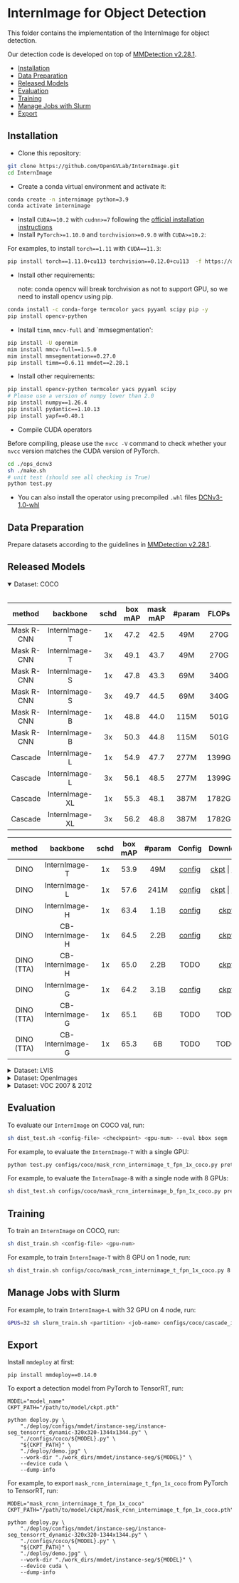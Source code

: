 # InternImage for Object Detection

This folder contains the implementation of the InternImage for object detection.

Our detection code is developed on top of [MMDetection v2.28.1](https://github.com/open-mmlab/mmdetection/tree/v2.28.1).

<!-- TOC -->

- [Installation](#installation)
- [Data Preparation](#data-preparation)
- [Released Models](#released-models)
- [Evaluation](#evaluation)
- [Training](#training)
- [Manage Jobs with Slurm](#manage-jobs-with-slurm)
- [Export](#export)

<!-- TOC -->

## Installation

- Clone this repository:

```bash
git clone https://github.com/OpenGVLab/InternImage.git
cd InternImage
```

- Create a conda virtual environment and activate it:

```bash
conda create -n internimage python=3.9
conda activate internimage
```

- Install `CUDA>=10.2` with `cudnn>=7` following
  the [official installation instructions](https://docs.nvidia.com/cuda/cuda-installation-guide-linux/index.html)
- Install `PyTorch>=1.10.0` and `torchvision>=0.9.0` with `CUDA>=10.2`:

For examples, to install `torch==1.11` with `CUDA==11.3`:

```bash
pip install torch==1.11.0+cu113 torchvision==0.12.0+cu113  -f https://download.pytorch.org/whl/torch_stable.html
```

- Install other requirements:

  note: conda opencv will break torchvision as not to support GPU, so we need to install opencv using pip.

```bash
conda install -c conda-forge termcolor yacs pyyaml scipy pip -y
pip install opencv-python
```

- Install `timm`, `mmcv-full` and \`mmsegmentation':

```bash
pip install -U openmim
mim install mmcv-full==1.5.0
mim install mmsegmentation==0.27.0
pip install timm==0.6.11 mmdet==2.28.1
```

- Install other requirements:

```bash
pip install opencv-python termcolor yacs pyyaml scipy
# Please use a version of numpy lower than 2.0
pip install numpy==1.26.4
pip install pydantic==1.10.13
pip install yapf==0.40.1
```

- Compile CUDA operators

Before compiling, please use the `nvcc -V` command to check whether your `nvcc` version matches the CUDA version of PyTorch.

```bash
cd ./ops_dcnv3
sh ./make.sh
# unit test (should see all checking is True)
python test.py
```

- You can also install the operator using precompiled `.whl` files
  [DCNv3-1.0-whl](https://github.com/OpenGVLab/InternImage/releases/tag/whl_files)

## Data Preparation

Prepare datasets according to the guidelines in [MMDetection v2.28.1](https://github.com/open-mmlab/mmdetection/blob/master/docs/en/1_exist_data_model.md).

## Released Models

<details open>
<summary> Dataset: COCO </summary>
<br>
<div>

|   method   |    backbone    | schd | box mAP | mask mAP | #param | FLOPs |                             Config                              |                                                                                                          Download                                                                                                          |
| :--------: | :------------: | :--: | :-----: | :------: | :----: | :---: | :-------------------------------------------------------------: | :------------------------------------------------------------------------------------------------------------------------------------------------------------------------------------------------------------------------: |
| Mask R-CNN | InternImage-T  |  1x  |  47.2   |   42.5   |  49M   | 270G  | [config](./configs/coco/mask_rcnn_internimage_t_fpn_1x_coco.py) | [ckpt](https://huggingface.co/OpenGVLab/InternImage/resolve/main/mask_rcnn_internimage_t_fpn_1x_coco.pth) \| [log](https://huggingface.co/OpenGVLab/InternImage/resolve/main/mask_rcnn_internimage_t_fpn_1x_coco.log.json) |
| Mask R-CNN | InternImage-T  |  3x  |  49.1   |   43.7   |  49M   | 270G  | [config](./configs/coco/mask_rcnn_internimage_t_fpn_3x_coco.py) | [ckpt](https://huggingface.co/OpenGVLab/InternImage/resolve/main/mask_rcnn_internimage_t_fpn_3x_coco.pth) \| [log](https://huggingface.co/OpenGVLab/InternImage/resolve/main/mask_rcnn_internimage_t_fpn_3x_coco.log.json) |
| Mask R-CNN | InternImage-S  |  1x  |  47.8   |   43.3   |  69M   | 340G  | [config](./configs/coco/mask_rcnn_internimage_s_fpn_1x_coco.py) | [ckpt](https://huggingface.co/OpenGVLab/InternImage/resolve/main/mask_rcnn_internimage_s_fpn_1x_coco.pth) \| [log](https://huggingface.co/OpenGVLab/InternImage/resolve/main/mask_rcnn_internimage_s_fpn_1x_coco.log.json) |
| Mask R-CNN | InternImage-S  |  3x  |  49.7   |   44.5   |  69M   | 340G  | [config](./configs/coco/mask_rcnn_internimage_s_fpn_3x_coco.py) | [ckpt](https://huggingface.co/OpenGVLab/InternImage/resolve/main/mask_rcnn_internimage_s_fpn_3x_coco.pth) \| [log](https://huggingface.co/OpenGVLab/InternImage/resolve/main/mask_rcnn_internimage_s_fpn_3x_coco.log.json) |
| Mask R-CNN | InternImage-B  |  1x  |  48.8   |   44.0   |  115M  | 501G  | [config](./configs/coco/mask_rcnn_internimage_b_fpn_1x_coco.py) | [ckpt](https://huggingface.co/OpenGVLab/InternImage/resolve/main/mask_rcnn_internimage_b_fpn_1x_coco.pth) \| [log](https://huggingface.co/OpenGVLab/InternImage/resolve/main/mask_rcnn_internimage_b_fpn_1x_coco.log.json) |
| Mask R-CNN | InternImage-B  |  3x  |  50.3   |   44.8   |  115M  | 501G  | [config](./configs/coco/mask_rcnn_internimage_b_fpn_3x_coco.py) | [ckpt](https://huggingface.co/OpenGVLab/InternImage/resolve/main/mask_rcnn_internimage_b_fpn_3x_coco.pth) \| [log](https://huggingface.co/OpenGVLab/InternImage/resolve/main/mask_rcnn_internimage_b_fpn_3x_coco.log.json) |
|  Cascade   | InternImage-L  |  1x  |  54.9   |   47.7   |  277M  | 1399G |  [config](./configs/coco/cascade_internimage_l_fpn_1x_coco.py)  |                                                          [ckpt](https://huggingface.co/OpenGVLab/InternImage/resolve/main/cascade_internimage_l_fpn_1x_coco.pth)                                                           |
|  Cascade   | InternImage-L  |  3x  |  56.1   |   48.5   |  277M  | 1399G |  [config](./configs/coco/cascade_internimage_l_fpn_3x_coco.py)  |   [ckpt](https://huggingface.co/OpenGVLab/InternImage/resolve/main/cascade_internimage_l_fpn_3x_coco.pth) \| [log](https://huggingface.co/OpenGVLab/InternImage/resolve/main/cascade_internimage_l_fpn_3x_coco.log.json)   |
|  Cascade   | InternImage-XL |  1x  |  55.3   |   48.1   |  387M  | 1782G | [config](./configs/coco/cascade_internimage_xl_fpn_1x_coco.py)  |  [ckpt](https://huggingface.co/OpenGVLab/InternImage/resolve/main/cascade_internimage_xl_fpn_1x_coco.pth) \| [log](https://huggingface.co/OpenGVLab/InternImage/resolve/main/cascade_internimage_xl_fpn_1x_coco.log.json)  |
|  Cascade   | InternImage-XL |  3x  |  56.2   |   48.8   |  387M  | 1782G | [config](./configs/coco/cascade_internimage_xl_fpn_3x_coco.py)  |  [ckpt](https://huggingface.co/OpenGVLab/InternImage/resolve/main/cascade_internimage_xl_fpn_3x_coco.pth) \| [log](https://huggingface.co/OpenGVLab/InternImage/resolve/main/cascade_internimage_xl_fpn_3x_coco.log.json)  |

|   method   |     backbone     | schd | box mAP | #param |                                     Config                                     |                                                                                                                         Download                                                                                                                         |
| :--------: | :--------------: | :--: | :-----: | :----: | :----------------------------------------------------------------------------: | :------------------------------------------------------------------------------------------------------------------------------------------------------------------------------------------------------------------------------------------------------: |
|    DINO    |  InternImage-T   |  1x  |  53.9   |  49M   |  [config](./configs/coco/dino_4scale_internimage_t_1x_coco_layer_wise_lr.py)   |                    [ckpt](https://huggingface.co/OpenGVLab/InternImage/resolve/main/dino_4scale_internimage_t_1x_coco.pth) \| [log](https://huggingface.co/OpenGVLab/InternImage/resolve/main/dino_4scale_internimage_t_1x_coco.json)                    |
|    DINO    |  InternImage-L   |  1x  |  57.6   |  241M  | [config](./configs/coco/dino_4scale_internimage_l_1x_coco_0.1x_backbone_lr.py) | [ckpt](https://huggingface.co/OpenGVLab/InternImage/resolve/main/dino_4scale_internimage_l_1x_coco_0.1x_backbone_lr.pth) \| [log](https://huggingface.co/OpenGVLab/InternImage/resolve/main/dino_4scale_internimage_l_1x_coco_0.1x_backbone_lr.log.json) |
|    DINO    |  InternImage-H   |  1x  |  63.4   |  1.1B  |    [config](./configs/coco/dino_4scale_internimage_h_objects365_coco_ss.py)    |                                                                     [ckpt](https://huggingface.co/OpenGVLab/InternImage/resolve/main/dino_4scale_internimage_h_objects365_coco.pth)                                                                      |
|    DINO    | CB-InternImage-H |  1x  |  64.5   |  2.2B  |   [config](./configs/coco/dino_4scale_cbinternimage_h_objects365_coco_ss.py)   |                                                                    [ckpt](https://huggingface.co/OpenGVLab/InternImage/resolve/main/dino_4scale_cbinternimage_h_objects365_coco.pth)                                                                     |
| DINO (TTA) | CB-InternImage-H |  1x  |  65.0   |  2.2B  |                                      TODO                                      |                                                                    [ckpt](https://huggingface.co/OpenGVLab/InternImage/resolve/main/dino_4scale_cbinternimage_h_objects365_coco.pth)                                                                     |
|    DINO    |  InternImage-G   |  1x  |  64.2   |  3.1B  |    [config](./configs/coco/dino_4scale_internimage_g_objects365_coco_ss.py)    |                                                                     [ckpt](https://huggingface.co/OpenGVLab/InternImage/resolve/main/dino_4scale_internimage_g_objects365_coco.pth)                                                                      |
| DINO (TTA) | CB-InternImage-G |  1x  |  65.1   |   6B   |                                      TODO                                      |                                                                                                                           TODO                                                                                                                           |
| DINO (TTA) | CB-InternImage-G |  1x  |  65.3   |   6B   |                                      TODO                                      |                                                                                                                           TODO                                                                                                                           |

</div>

</details>

<details>
<summary> Dataset: LVIS </summary>
<br>
<div>

| method |     backbone     | minival (ss) | val (ss/ms) | #param |                                       Config                                       |                                                     Download                                                      |
| :----: | :--------------: | :----------: | :---------: | :----: | :--------------------------------------------------------------------------------: | :---------------------------------------------------------------------------------------------------------------: |
|  DINO  | CB-InternImage-H |     65.8     | 62.3 / 63.2 | 2.18B  | [config](./configs/lvis/dino_4scale_cbinternimage_h_objects365_lvis_minival_ss.py) | [ckpt](https://huggingface.co/OpenGVLab/InternImage/resolve/main/dino_4scale_cbinternimage_h_objects365_lvis.pth) |

</div>

</details>

<details>
<summary> Dataset: OpenImages </summary>
<br>
<div>

| method |     backbone     | mAP (ss) | #param |                                         Config                                         |                                                        Download                                                         |
| :----: | :--------------: | :------: | :----: | :------------------------------------------------------------------------------------: | :---------------------------------------------------------------------------------------------------------------------: |
|  DINO  | CB-InternImage-H |   74.1   | 2.18B  | [config](./configs/openimages/dino_4scale_cbinternimage_h_objects365_openimages_ss.py) | [ckpt](https://huggingface.co/OpenGVLab/InternImage/resolve/main/dino_4scale_cbinternimage_h_objects365_openimages.pth) |

</div>

</details>

<details>
<summary> Dataset: VOC 2007 & 2012 </summary>
<br>
<div>

| method |     backbone     | VOC 2007 | VOC 2012 | #param |                                 Config                                  |                                                       Download                                                       |
| :----: | :--------------: | :------: | :------: | :----: | :---------------------------------------------------------------------: | :------------------------------------------------------------------------------------------------------------------: |
|  DINO  | CB-InternImage-H |   94.0   |   97.2   | 2.18B  | [config](./configs/voc/dino_4scale_cbinternimage_h_objects365_voc07.py) | [ckpt](https://huggingface.co/OpenGVLab/InternImage/resolve/main/dino_4scale_cbinternimage_h_objects365_voc0712.pth) |

</div>

</details>

## Evaluation

To evaluate our `InternImage` on COCO val, run:

```bash
sh dist_test.sh <config-file> <checkpoint> <gpu-num> --eval bbox segm
```

For example, to evaluate the `InternImage-T` with a single GPU:

```bash
python test.py configs/coco/mask_rcnn_internimage_t_fpn_1x_coco.py pretrained/mask_rcnn_internimage_t_fpn_1x_coco.pth --eval bbox segm
```

For example, to evaluate the `InternImage-B` with a single node with 8 GPUs:

```bash
sh dist_test.sh configs/coco/mask_rcnn_internimage_b_fpn_1x_coco.py pretrained/mask_rcnn_internimage_b_fpn_1x_coco.py 8 --eval bbox segm
```

## Training

To train an `InternImage` on COCO, run:

```bash
sh dist_train.sh <config-file> <gpu-num>
```

For example, to train `InternImage-T` with 8 GPU on 1 node, run:

```bash
sh dist_train.sh configs/coco/mask_rcnn_internimage_t_fpn_1x_coco.py 8
```

## Manage Jobs with Slurm

For example, to train `InternImage-L` with 32 GPU on 4 node, run:

```bash
GPUS=32 sh slurm_train.sh <partition> <job-name> configs/coco/cascade_internimage_xl_fpn_3x_coco.py work_dirs/cascade_internimage_xl_fpn_3x_coco
```

## Export

Install `mmdeploy` at first:

```shell
pip install mmdeploy==0.14.0
```

To export a detection model from PyTorch to TensorRT, run:

```shell
MODEL="model_name"
CKPT_PATH="/path/to/model/ckpt.pth"

python deploy.py \
    "./deploy/configs/mmdet/instance-seg/instance-seg_tensorrt_dynamic-320x320-1344x1344.py" \
    "./configs/coco/${MODEL}.py" \
    "${CKPT_PATH}" \
    "./deploy/demo.jpg" \
    --work-dir "./work_dirs/mmdet/instance-seg/${MODEL}" \
    --device cuda \
    --dump-info
```

For example, to export `mask_rcnn_internimage_t_fpn_1x_coco` from PyTorch to TensorRT, run:

```shell
MODEL="mask_rcnn_internimage_t_fpn_1x_coco"
CKPT_PATH="/path/to/model/ckpt/mask_rcnn_internimage_t_fpn_1x_coco.pth"

python deploy.py \
    "./deploy/configs/mmdet/instance-seg/instance-seg_tensorrt_dynamic-320x320-1344x1344.py" \
    "./configs/coco/${MODEL}.py" \
    "${CKPT_PATH}" \
    "./deploy/demo.jpg" \
    --work-dir "./work_dirs/mmdet/instance-seg/${MODEL}" \
    --device cuda \
    --dump-info
```
